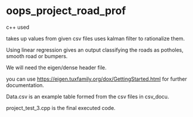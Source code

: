 # oops_project_road_prof
c++ used

takes up values from given csv files uses kalman filter to 
rationalize them.

Using linear regression gives an output classifying the roads as potholes, smooth road or bumpers.

We will need the eigen/dense header file.

you can use https://eigen.tuxfamily.org/dox/GettingStarted.html for further documentation.

Data.csv is an example table formed from the csv files in csv_docu.


project_test_3.cpp is the final executed code.


